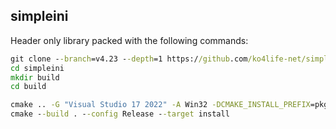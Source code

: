 ## simpleini

Header only library packed with the following commands:
```bat
git clone --branch=v4.23 --depth=1 https://github.com/ko4life-net/simpleini
cd simpleini
mkdir build
cd build

cmake .. -G "Visual Studio 17 2022" -A Win32 -DCMAKE_INSTALL_PREFIX=pkg
cmake --build . --config Release --target install
```
